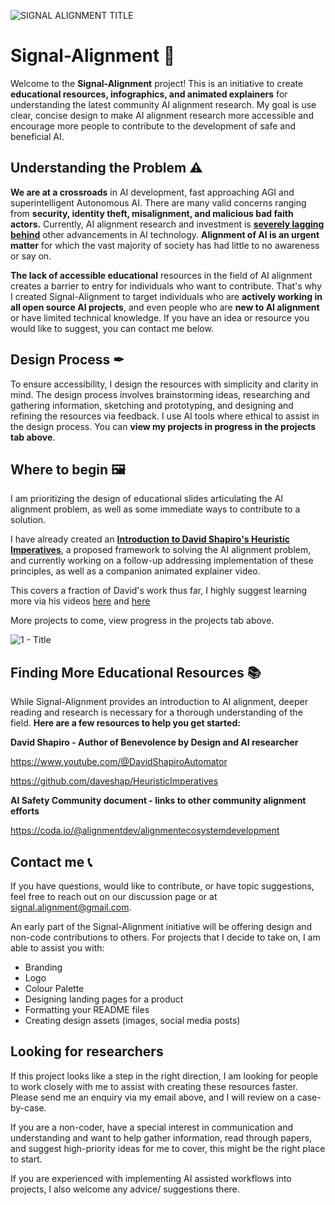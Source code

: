 ![SIGNAL ALIGNMENT TITLE](https://user-images.githubusercontent.com/130222960/231616989-5a30e8da-499b-487d-9d94-1fb8f640b5ae.png)

# Signal-Alignment 📡
Welcome to the **Signal-Alignment** project! This is an initiative to create **educational resources, infographics, and animated explainers** for understanding the latest community AI alignment research. My goal is use clear, concise design to make AI alignment research more accessible and encourage more people to contribute to the development of safe and beneficial AI.

## Understanding the Problem ⚠
**We are at a crossroads** in AI development, fast approaching AGI and superintelligent Autonomous AI. There are many valid concerns ranging from **security, identity theft, misalignment, and malicious bad faith actors.** Currently, AI alignment research and investment is [**severely lagging behind**](https://80000hours.org/problem-profiles/artificial-intelligence/#neglectedness) other advancements in AI technology. **Alignment of AI is an urgent matter** for which the vast majority of society has had little to no awareness or say on.

**The lack of accessible educational** resources in the field of AI alignment creates a barrier to entry for individuals who want to contribute. That's why I created Signal-Alignment to target individuals who are **actively working in all open source AI projects**, and even people who are **new to AI alignment** or have limited technical knowledge. If you have an idea or resource you would like to suggest, you can contact me below.

## Design Process ✒
To ensure accessibility, I design the resources with simplicity and clarity in mind. The design process involves brainstorming ideas, researching and gathering information, sketching and prototyping, and designing and refining the resources via feedback. I use AI tools where ethical to assist in the design process. You can **view my projects in progress in the projects tab above**.

## Where to begin 🖼
I am prioritizing the design of educational slides articulating the AI alignment problem, as well as some immediate ways to contribute to a solution.

I have already created an [**Introduction to David Shapiro's Heuristic Imperatives**](https://github.com/liondw/Signal-Alignment/blob/c413cb0f631a3b6324c73831f095fab3cb78d50b/Heuristic%20Imperatives%20Graphics/Heuristic%20Imperatives%20-%20Introduction.pdf), a proposed framework to solving the AI alignment problem, and currently working on a follow-up addressing implementation of these principles, as well as a companion animated explainer video.

This covers a fraction of David's work thus far, I highly suggest learning more via his videos [here](https://youtu.be/fKgPg_j9eF0) and [here](https://youtu.be/8phmHSUDzRg)

More projects to come, view progress in the projects tab above.

![1 - Title](https://user-images.githubusercontent.com/130222960/231167597-0da10bf4-198e-4d27-ab41-21cb49fd528f.png)

## Finding More Educational Resources 📚
While Signal-Alignment provides an introduction to AI alignment, deeper reading and research is necessary for a thorough understanding of the field. **Here are a few resources to help you get started:**

**David Shapiro - Author of Benevolence by Design and AI researcher**

https://www.youtube.com/@DavidShapiroAutomator

https://github.com/daveshap/HeuristicImperatives

**AI Safety Community document - links to other community alignment efforts**

https://coda.io/@alignmentdev/alignmentecosystemdevelopment

## Contact me 📞
If you have questions, would like to contribute, or have topic suggestions, feel free to reach out on our discussion page or at signal.alignment@gmail.com.

An early part of the Signal-Alignment initiative will be offering design and non-code contributions to others.
For projects that I decide to take on, I am able to assist you with:
- Branding
- Logo
- Colour Palette
- Designing landing pages for a product
- Formatting your README files
- Creating design assets (images, social media posts)

## Looking for researchers
If this project looks like a step in the right direction, I am looking for people to work closely with me to assist with creating these resources faster. 
Please send me an enquiry via my email above, and I will review on a case-by-case.

If you are a non-coder, have a special interest in communication and understanding and want to help gather information, read through papers, and suggest high-priority ideas for me to cover, this might be the right place to start.  

If you are experienced with implementing AI assisted workflows into projects, I also welcome any advice/ suggestions there.
